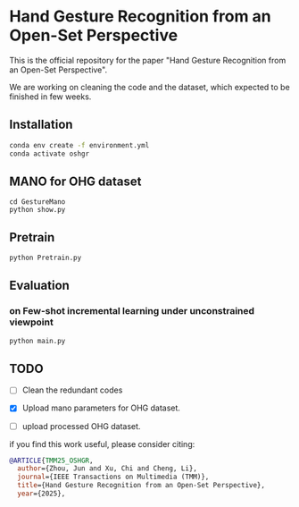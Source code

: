 # Hand Gesture Recognition from an Open-Set Perspective

This is the official repository for the paper "Hand Gesture Recognition from an Open-Set Perspective".

We are working on cleaning the code and the dataset, which expected to be finished in few weeks.


## Installation

```bash
conda env create -f environment.yml
conda activate oshgr
```

## MANO for OHG dataset
```
cd GestureMano
python show.py
```

## Pretrain

```bash
python Pretrain.py
```

## Evaluation
### on Few-shot incremental learning under unconstrained viewpoint

```bash
python main.py
```


## TODO

- [ ] Clean the redundant codes
- [x] Upload mano parameters for OHG dataset.
- [ ] upload processed OHG dataset.



if you find this work useful, please consider citing:

```bibtex
@ARTICLE{TMM25_OSHGR,
  author={Zhou, Jun and Xu, Chi and Cheng, Li},
  journal={IEEE Transactions on Multimedia (TMM)}, 
  title={Hand Gesture Recognition from an Open-Set Perspective}, 
  year={2025},

```
